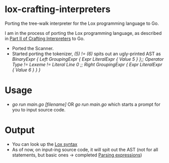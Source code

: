 # lox-crafting-interpreters
Porting the tree-walk interpreter for the Lox programming language to Go. 

I am in the process of porting the Lox programming language, as described in [Part II of Crafting Interpreters](https://craftinginterpreters.com/contents.html) to Go.

- Ported the Scanner.
- Started porting the tokenizer, _(5) != (6)_ spits out an ugly-printed AST as _BinaryExpr { Left GroupingExpr { Expr LiteralExpr { Value 5 } };; Operator Type != Lexeme != Literal <nil> Line 0 ;; Right GroupingExpr { Expr LiteralExpr { Value 6 } } }_

# Usage

- _go run main.go [filename]_ OR _go run main.go_ which starts a prompt for you to input source code.

# Output

- You can look up the [Lox syntax](https://craftinginterpreters.com/the-lox-language.html)
- As of now, on input-ing source code, it will spit out the AST (not for all statements, but basic ones -> completed [Parsing expressions](https://craftinginterpreters.com/parsing-expressions.html))
